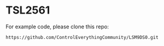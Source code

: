 TSL2561
=======

For example code, please clone this repo:
```
https://github.com/ControlEverythingCommunity/LSM9DS0.git
```

